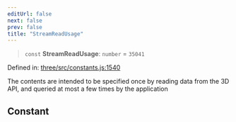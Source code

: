 ```yaml
---
editUrl: false
next: false
prev: false
title: "StreamReadUsage"
---
```


> `const` **StreamReadUsage**: `number` = `35041`

Defined in: [three/src/constants.js:1540](https://github.com/DefinitelyMaybe/three-i18n/blob/fa57b79433d1c349ffb23a78727299c8d4190136/three/src/constants.js#L1540)

The contents are intended to be specified once by reading data from the 3D API, and queried at most
a few times by the application

## Constant
